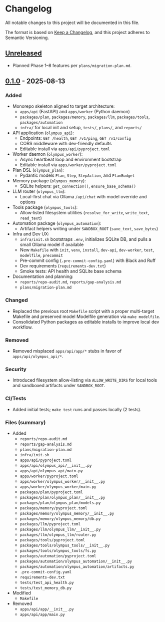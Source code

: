 # Changelog

All notable changes to this project will be documented in this file.

The format is based on [Keep a Changelog](https://keepachangelog.com/en/1.0.0/), and this project adheres to Semantic Versioning.

## [Unreleased]

- Planned Phase 1–8 features per `plans/migration-plan.md`.

## [0.1.0] - 2025-08-13

### Added

- Monorepo skeleton aligned to target architecture:
  - `apps/api` (FastAPI) and `apps/worker` (Python daemon)
  - `packages/plan`, `packages/memory`, `packages/llm`, `packages/tools`, `packages/automation`
  - `infra/` for local init and setup, `tests/`, `plans/`, and `reports/`
- API application (`olympus_api`):
  - Endpoints: `GET /health`, `GET /v1/ping`, `GET /v1/config`
  - CORS middleware with dev-friendly defaults
  - Editable install via `apps/api/pyproject.toml`
- Worker daemon (`olympus_worker`):
  - Async heartbeat loop and environment bootstrap
  - Editable install via `apps/worker/pyproject.toml`
- Plan DSL (`olympus_plan`):
  - Pydantic models `Plan`, `Step`, `StepAction`, and `PlanBudget`
- Memory package (`olympus_memory`):
  - SQLite helpers: `get_connection()`, `ensure_base_schema()`
- LLM router (`olympus_llm`):
  - Local-first chat via Ollama `/api/chat` with model override and options
- Tools package (`olympus_tools`):
  - Allow‑listed filesystem utilities (`resolve_for_write`, `write_text`, `read_text`)
- Automation package (`olympus_automation`):
  - Artifact helpers writing under `SANDBOX_ROOT` (`save_text`, `save_bytes`)
- Infra and Dev UX:
  - `infra/init.sh` bootstraps `.env`, initializes SQLite DB, and pulls a small Ollama model if available
  - New `Makefile` with `init`, `venv`, `install`, `dev-api`, `dev-worker`, `test`, `modelfile`, `precommit`
  - Pre-commit config (`.pre-commit-config.yaml`) with Black and Ruff
  - Dev requirements (`requirements-dev.txt`)
  - Smoke tests: API health and SQLite base schema
- Documentation and planning:
  - `reports/repo-audit.md`, `reports/gap-analysis.md`
  - `plans/migration-plan.md`

### Changed

- Replaced the previous root `Makefile` script with a proper multi-target Makefile and preserved model Modelfile generation via `make modelfile`.
- Consolidated Python packages as editable installs to improve local dev workflow.

### Removed

- Removed misplaced `apps/api/app/*` stubs in favor of `apps/api/olympus_api/*`.

### Security

- Introduced filesystem allow-listing via `ALLOW_WRITE_DIRS` for local tools and sandboxed artifacts under `SANDBOX_ROOT`.

### CI/Tests

- Added initial tests; `make test` runs and passes locally (2 tests).

### Files (summary)

- Added
  - `reports/repo-audit.md`
  - `reports/gap-analysis.md`
  - `plans/migration-plan.md`
  - `infra/init.sh`
  - `apps/api/pyproject.toml`
  - `apps/api/olympus_api/__init__.py`
  - `apps/api/olympus_api/main.py`
  - `apps/worker/pyproject.toml`
  - `apps/worker/olympus_worker/__init__.py`
  - `apps/worker/olympus_worker/main.py`
  - `packages/plan/pyproject.toml`
  - `packages/plan/olympus_plan/__init__.py`
  - `packages/plan/olympus_plan/models.py`
  - `packages/memory/pyproject.toml`
  - `packages/memory/olympus_memory/__init__.py`
  - `packages/memory/olympus_memory/db.py`
  - `packages/llm/pyproject.toml`
  - `packages/llm/olympus_llm/__init__.py`
  - `packages/llm/olympus_llm/router.py`
  - `packages/tools/pyproject.toml`
  - `packages/tools/olympus_tools/__init__.py`
  - `packages/tools/olympus_tools/fs.py`
  - `packages/automation/pyproject.toml`
  - `packages/automation/olympus_automation/__init__.py`
  - `packages/automation/olympus_automation/artifacts.py`
  - `.pre-commit-config.yaml`
  - `requirements-dev.txt`
  - `tests/test_api_health.py`
  - `tests/test_memory_db.py`
- Modified
  - `Makefile`
- Removed
  - `apps/api/app/__init__.py`
  - `apps/api/app/main.py`

[Unreleased]: ./CHANGELOG.md#unreleased
[0.1.0]: ./CHANGELOG.md#010---2025-08-13
